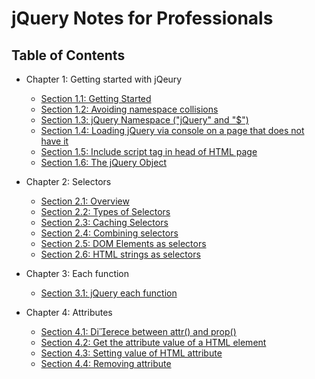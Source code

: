 # jQuery Notes for Professionals

## Table of Contents

* Chapter 1: Getting started with jQeury

    - [Section 1.1: Getting Started](book_pages/chapter1/section1.1.md)
    - [Section 1.2: Avoiding namespace collisions](book_pages/chapter1/section1.2.md)
    - [Section 1.3: jQuery Namespace ("jQuery" and "$")](book_pages/chapter1/section1.3.md)
    - [Section 1.4: Loading jQuery via console on a page that does not have it](book_pages/chapter1/section1.4.md)
    - [Section 1.5: Include script tag in head of HTML page](book_pages/chapter1/section1.5.md)
    - [Section 1.6: The jQuery Object](book_pages/chapter1/section1.6.md)

* Chapter 2: Selectors
    - [Section 2.1: Overview](book_pages/chapter2/section2.1.md)
    - [Section 2.2: Types of Selectors](book_pages/chapter2/section2.2.md)
    - [Section 2.3: Caching Selectors](book_pages/chapter2/section2.3.md)
    - [Section 2.4: Combining selectors](book_pages/chapter2/section2.4.md)
    - [Section 2.5: DOM Elements as selectors](book_pages/chapter2/section2.5.md)
    - [Section 2.6: HTML strings as selectors](book_pages/chapter2/section2.6.md)

* Chapter 3: Each function
    - [Section 3.1: jQuery each function](book_pages/chapter3/section3.1.md)

* Chapter 4: Attributes

    - [Section 4.1: Dierece between attr() and prop()](book_pages/chapter4/section4.1.md)
    - [Section 4.2: Get the attribute value of a HTML element](book_pages/chapter4/section4.2.md)
    - [Section 4.3: Setting value of HTML attribute](book_pages/chapter4/section4.3.md)
    - [Section 4.4: Removing attribute](book_pages/chapter4/section4.4.md)